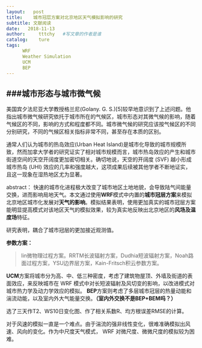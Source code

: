 ```yaml
---
layout:   post
title:    城市冠层方案对北京地区天气模拟影响的研究
subtitle: 文献阅读  
date:   2018-11-13
author:     tttchy   #写文章的作者是谁
catalog:    ture
tags:    
      WRF
      Weather Simulation
      UCM  
      BEP
---
```


###城市形态与城市微气候
----
美国宾夕法尼亚大学教授格兰尼(Golany. G. S.)[5]较早地意识到了上述问题。他指出城市微气候研究依托于城市所在的气候区，城市形态对其微气候的影响，随着气候区的不同，影响的方式和程度都不同。城市微气候的研究应该按气候区的不同分别研究，不同的气候区相关指标非常不同，甚至存在本质的区别。

通常人们认为城市的热岛效应(Urban Heat Island)是城市化导致的城市规模所致，然而加拿大学者的研究证实了相对城市规模而言，城市热岛效应的产生和城市街道空间的天空开阔度更加密切相关。确切地说，天空的开阔度 (SVF) 越小形成城市热岛 (UHI) 效应的几率和强度越大，这项成果后续被其他学者不断地证实，且这一现象在湿热地区尤为显著。


abstract：
快速的城市化进程极大改变了城市地区土地地貌，会导致陆气间能量交换，进而影响局地天气。本文通过使用**WRF**模式中内置的**城市冠层方案**来模拟北京地区城市化发展对**天气的影响**。模拟结果表明，使用更加真实的城市冠层方案能明显提高模式对该地区天气的模拟效果，较为真实地反映出北京地区的**风场及温度场**特征。

研究表明，耦合了城市冠层的更加接近观测值。 
  
**参数方案：**
>lin微物理过程方案。RRTM长波辐射方案，Dudhia短波辐射方案，Noah路面过程方案，YSU边界层方案，Kain-Fritsch积云参数方案。

  
**UCM**方案将城市分为高、中、低三种密度，考虑了建筑物屋顶、外墙及街道的表面效应，来反映城市在 WRF 模式中对长短波辐射及风切变的影响，以改进模式对城市热力学及动力学效应的模拟。 
**BEP**方案则考虑了多层城市冠层的热量动能和湍流动能，以及室内外大气能量交换。**（室内外交换不是BEP+BEM吗？）**

选了三天作T2、WS10日变化图、作了相关系数R、均方根误差RMSE的计算。

对于风速的模拟一直是一个难点。由于湍流的强非线性变化，很难准确模拟出风速、风向的变化。作为中尺度天气模式， WRF 对微尺度、微微尺度的模拟较为困难。


 
